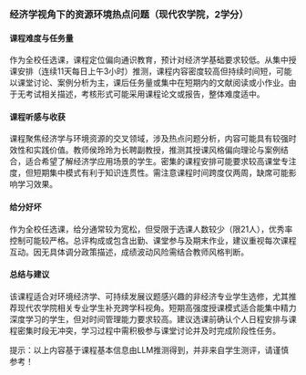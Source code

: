 ### 经济学视角下的资源环境热点问题（现代农学院，2学分）

#### 课程难度与任务量  
作为全校任选课，课程定位偏向通识教育，预计对经济学基础要求较低。从集中授课安排（连续11天每日上午3小时）推测，课程内容密度较高但持续时间短，可能以课堂讨论、案例分析为主，课后任务量或集中在短期内的文献阅读或小作业。由于无考试相关描述，考核形式可能采用课程论文或报告，整体难度适中。

#### 课程听感与收获  
课程聚焦经济学与环境资源的交叉领域，涉及热点问题分析，内容可能具有较强时效性和实践价值。教师侯玲玲为长聘副教授，推测其授课风格偏向理论与案例结合，适合希望了解经济学应用场景的学生。密集的课程安排可能要求较高课堂专注度，但短期集中模式有利于知识连贯性。需注意课程时间跨度仅两周，缺席可能影响学习效果。

#### 给分好坏  
作为全校任选课，给分通常较为宽松，但受限于选课人数较少（限21人），优秀率控制可能较严格。总评构成或包含出勤、课堂参与及期末作业，建议重视每次课程互动。因无具体调分政策描述，成绩波动风险需结合教师风格判断。

#### 总结与建议  
该课程适合对环境经济学、可持续发展议题感兴趣的非经济专业学生选修，尤其推荐现代农学院相关专业学生补充跨学科视角。短期高强度授课模式适合能集中精力深度学习的学生，但对时间管理能力要求较高。建议选课前确认个人日程安排与课程密集时段无冲突，学习过程中需积极参与课堂讨论并及时完成阶段性任务。  

提示：以上内容基于课程基本信息由LLM推测得到，并非来自学生测评，请谨慎参考！